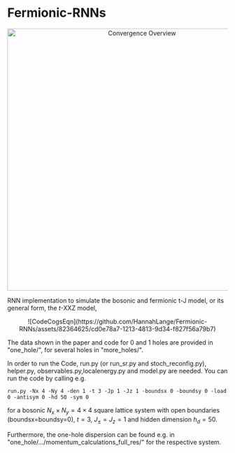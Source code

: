 # Fermionic-RNNs
<div align="center">
    <img width="600" alt="Convergence Overview" src="https://github.com/HannahLange/Fermionic-RNNs/assets/82364625/1a4e3f1e-0280-4e79-9dad-270b6cb13d37">
</div>


RNN implementation to simulate the bosonic and fermionic t-J model, or its general form, the $t$-XXZ model,
<div align="center">
    ![CodeCogsEqn](https://github.com/HannahLange/Fermionic-RNNs/assets/82364625/cd0e78a7-1213-4813-9d34-f827f56a79b7)
</div>

The data shown in the paper and code for 0 and 1 holes are provided in "one_hole/", for several holes in "more_holes/".

In order to run the Code, run.py (or run_sr.py and stoch_reconfig.py), helper.py, observables.py,localenergy.py and model.py are needed. You can run the code by calling e.g.

`run.py -Nx 4 -Ny 4 -den 1 -t 3 -Jp 1 -Jz 1 -boundsx 0 -boundsy 0 -load 0 -antisym 0 -hd 50 -sym 0`

for a bosonic $N_x\times N_y=4\times 4$ square lattice system with open boundaries (boundsx=boundsy=0), $t=3$, $J_{\pm}=J_z=1$ and hidden dimension $h_d=50$. 

Furthermore, the one-hole dispersion can be found e.g. in "one_hole/.../momentum_calculations_full_res/" for the respective system.

